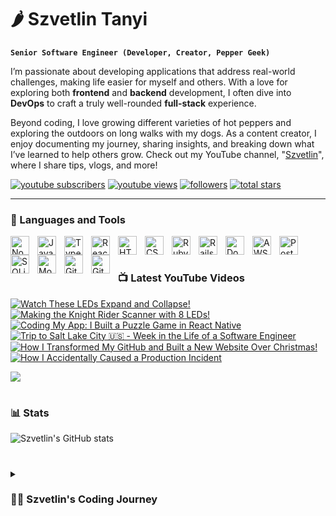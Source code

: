 # 🌶️ Szvetlin Tanyi

**`Senior Software Engineer (Developer, Creator, Pepper Geek)`**

I’m passionate about developing applications that address real-world challenges, making life easier for myself and others. With a love for exploring both **frontend** and **backend** development, I often dive into **DevOps** to craft a truly well-rounded **full-stack** experience. 

Beyond coding, I love growing different varieties of hot peppers and exploring the outdoors on long walks with my dogs. As a content creator, I enjoy documenting my journey, sharing insights, and breaking down what I’ve learned to help others grow. Check out my YouTube channel, "[Szvetlin][youtube]", where I share tips, vlogs, and more!

  <p align="left">
      <a href="https://www.youtube.com/@szvetlin?sub_confirmation=1">
         <img alt="youtube subscribers" title="Subscribe to my YouTube channel" src="https://custom-icon-badges.demolab.com/youtube/channel/subscribers/UCnofkigc-J0eEwyHdM9ybmQ?color=%23E05D44&label=SUBSCRIBE&logo=video&logoColor=white&style=for-the-badge&labelColor=CE4630"/></a> 
      <a href="https://www.youtube.com/@szvetlin">
         <img alt="youtube views" title="YouTube views" src="https://custom-icon-badges.demolab.com/youtube/channel/views/UCnofkigc-J0eEwyHdM9ybmQ?color=%23E1AD0E&logo=eye&logoColor=white&style=for-the-badge&labelColor=C79600"/></a> 
      <a href="https://github.com/tsvetlin?tab=followers">
         <img alt="followers" title="Follow me on Github" src="https://custom-icon-badges.demolab.com/github/followers/tsvetlin?color=236ad3&labelColor=1155ba&style=for-the-badge&logo=person-add&label=Follow&logoColor=white"/></a>
      <a href="https://github.com/tsvetlin?tab=repositories&sort=stargazers">
         <img alt="total stars" title="Total stars on GitHub" src="https://custom-icon-badges.demolab.com/github/stars/tsvetlin?color=55960c&style=for-the-badge&labelColor=488207&logo=star"/></a>
   </p>

---

### 🧰 Languages and Tools

<img align="left" alt="NodeJS" width="30px" style="padding-right:10px;" src="https://cdn.jsdelivr.net/gh/devicons/devicon@latest/icons/nodejs/nodejs-original.svg" />
<img align="left" alt="JavaScript" width="30px" style="padding-right:10px;" src="https://cdn.jsdelivr.net/gh/devicons/devicon/icons/javascript/javascript-plain.svg" />
<img align="left" alt="TypeScript" width="30px" style="padding-right:10px;" src="https://cdn.jsdelivr.net/gh/devicons/devicon/icons/typescript/typescript-plain.svg" />
<img align="left" alt="React" width="30px" style="padding-right:10px;" src="https://cdn.jsdelivr.net/gh/devicons/devicon/icons/react/react-original.svg" />
<img align="left" alt="HTML" width="30px" style="padding-right:10px;" src="https://cdn.jsdelivr.net/gh/devicons/devicon/icons/html5/html5-plain.svg" />
<img align="left" alt="CSS" width="30px" style="padding-right:10px;" src="https://cdn.jsdelivr.net/gh/devicons/devicon/icons/css3/css3-plain.svg" />
<img align="left" alt="Ruby" width="30px" style="padding-right:10px;" src="https://cdn.jsdelivr.net/gh/devicons/devicon@latest/icons/ruby/ruby-original.svg" />
<img align="left" alt="Rails" width="30px" style="padding-right:10px;" src="https://cdn.jsdelivr.net/gh/devicons/devicon@latest/icons/rails/rails-plain.svg" />
<img align="left" alt="Docker" width="30px" style="padding-right:10px;" src="https://cdn.jsdelivr.net/gh/devicons/devicon@latest/icons/docker/docker-original.svg" />
<img align="left" alt="AWS" width="30px" style="padding-right:10px;" src="https://cdn.jsdelivr.net/gh/devicons/devicon@latest/icons/amazonwebservices/amazonwebservices-original-wordmark.svg" />
<img align="left" alt="Postgres" width="30px" style="padding-right:10px;" src="https://cdn.jsdelivr.net/gh/devicons/devicon@latest/icons/postgresql/postgresql-original.svg" />
<img align="left" alt="SQLite" width="30px" style="padding-right:10px;" src="https://cdn.jsdelivr.net/gh/devicons/devicon@latest/icons/sqlite/sqlite-original.svg" />
<img align="left" alt="MongoDB" width="30px" style="padding-right:10px;" src="https://cdn.jsdelivr.net/gh/devicons/devicon@latest/icons/mongodb/mongodb-original.svg" />
<img align="left" alt="Git" width="30px" style="padding-right:10px;" src="https://cdn.jsdelivr.net/gh/devicons/devicon@latest/icons/git/git-original.svg" />
<img align="left" alt="GitHub" width="30px" style="padding-right:10px;" src="https://cdn.jsdelivr.net/gh/devicons/devicon@latest/icons/github/github-original.svg" />
<br />      

#

### 📺 Latest YouTube Videos

<!-- BEGIN YOUTUBE-CARDS -->
[![Watch These LEDs Expand and Collapse!](https://ytcards.demolab.com/?id=4S0zBBqr9Wg&title=Watch+These+LEDs+Expand+and+Collapse%21&lang=en&timestamp=1746367176&background_color=%230d1117&title_color=%23ffffff&stats_color=%23dedede&max_title_lines=1&width=250&border_radius=5&duration=60 "Watch These LEDs Expand and Collapse!")](https://www.youtube.com/watch?v=4S0zBBqr9Wg)
[![Making the Knight Rider Scanner with 8 LEDs!](https://ytcards.demolab.com/?id=U-GyddXcDcM&title=Making+the+Knight+Rider+Scanner+with+8+LEDs%21&lang=en&timestamp=1746352040&background_color=%230d1117&title_color=%23ffffff&stats_color=%23dedede&max_title_lines=1&width=250&border_radius=5&duration=60 "Making the Knight Rider Scanner with 8 LEDs!")](https://www.youtube.com/watch?v=U-GyddXcDcM)
[![Coding My App: I Built a Puzzle Game in React Native](https://ytcards.demolab.com/?id=_RkN9srnfrQ&title=Coding+My+App%3A+I+Built+a+Puzzle+Game+in+React+Native&lang=en&timestamp=1743263123&background_color=%230d1117&title_color=%23ffffff&stats_color=%23dedede&max_title_lines=1&width=250&border_radius=5&duration=530 "Coding My App: I Built a Puzzle Game in React Native")](https://www.youtube.com/watch?v=_RkN9srnfrQ)
[![Trip to Salt Lake City 🇺🇸 - Week in the Life of a Software Engineer](https://ytcards.demolab.com/?id=A9Sl8pVBLAs&title=Trip+to+Salt+Lake+City+%F0%9F%87%BA%F0%9F%87%B8+-+Week+in+the+Life+of+a+Software+Engineer&lang=en&timestamp=1739011209&background_color=%230d1117&title_color=%23ffffff&stats_color=%23dedede&max_title_lines=1&width=250&border_radius=5&duration=375 "Trip to Salt Lake City 🇺🇸 - Week in the Life of a Software Engineer")](https://www.youtube.com/watch?v=A9Sl8pVBLAs)
[![How I Transformed My GitHub and Built a New Website Over Christmas!](https://ytcards.demolab.com/?id=LMZxH0xiE0c&title=How+I+Transformed+My+GitHub+and+Built+a+New+Website+Over+Christmas%21&lang=en&timestamp=1735416211&background_color=%230d1117&title_color=%23ffffff&stats_color=%23dedede&max_title_lines=1&width=250&border_radius=5&duration=325 "How I Transformed My GitHub and Built a New Website Over Christmas!")](https://www.youtube.com/watch?v=LMZxH0xiE0c)
[![How I Accidentally Caused a Production Incident](https://ytcards.demolab.com/?id=Sp0a_w5pdCw&title=How+I+Accidentally+Caused+a+Production+Incident&lang=en&timestamp=1733322176&background_color=%230d1117&title_color=%23ffffff&stats_color=%23dedede&max_title_lines=1&width=250&border_radius=5&duration=185 "How I Accidentally Caused a Production Incident")](https://www.youtube.com/watch?v=Sp0a_w5pdCw)
<!-- END YOUTUBE-CARDS -->

[<img src="https://custom-icon-badges.demolab.com/badge/-Subscribe%20For%20More-red?style=for-the-badge&logo=video&logoColor=white"/>](https://www.youtube.com/@szvetlin?sub_confirmation=1)

#

### 📊 Stats

![Szvetlin's GitHub stats](https://github-readme-stats.vercel.app/api?username=tsvetlin&show_icons=true&theme=algolia)          
          
#

<details>
 <summary><h3>👨‍💻 Szvetlin's Coding Journey</h3></summary>

As a kid, I loved tinkering with computers, but everything changed in 2010 when I got my first Android phone. Discovering I could create applications sparked my passion for development. I started learning Java and Android development from YouTube during high school, which set me on a path to pursue this passion further in university.

One thing led to another, and I began my career as an Android developer. Along the way, I explored web and backend development, which broadened my perspective on the immense impact of software engineering. In my early 20s, I developed a fascination for microcontrollers and electronics, bridging the gap between software and the physical world. This passion led me to create Bluetooth-enabled cars, robots, and home automation projects.

Inspired by YouTube content creators, I decided to share my own projects and journey with the world. I’m constantly learning, growing, and expanding my horizons, always eager to explore what’s next.

[youtube]: https://www.youtube.com/@szvetlin
[website]: https://svetlin.eu/
